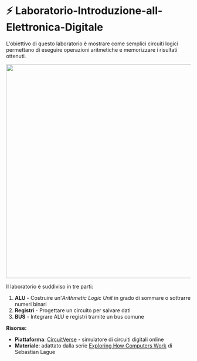 # ⚡ Laboratorio-Introduzione-all-Elettronica-Digitale

L'obiettivo di questo laboratorio è mostrare come semplici circuiti logici permettano di eseguire operazioni aritmetiche e memorizzare i risultati ottenuti.
<!--
<p align="center">
<img width="1886" height="582" alt="new" src="https://github.com/user-attachments/assets/8b3bf850-6ee1-434d-9105-3057fdf92bbd" />
</p>
-->
<p align="center">
<img width="1886" height="582" alt="immagine" src="https://github.com/user-attachments/assets/32b93575-55c8-4dbd-8644-b1c15ea0829d" />
</p>

Il laboratorio è suddiviso in tre parti:
1. **ALU** - Costruire un'*Arithmetic Logic Unit* in grado di sommare o sottrarre numeri binari
2. **Registri** - Progettare un circuito per salvare dati
3. **BUS** - Integrare ALU e registri tramite un bus comune

**Risorse:**
- **Piattaforma**: [CircuitVerse](https://circuitverse.org/) - simulatore di circuiti digitali online
- **Materiale**: adattato dalla serie [Exploring How Computers Work](https://www.youtube.com/playlist?list=PLFt_AvWsXl0dPhqVsKt1Ni_46ARyiCGSq) di Sebastian Lague
